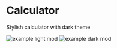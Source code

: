 # Calculator
Stylish calculator with dark theme

<img src="Examples/Screenshot_1.png" alt="example light mod">
<img src="Examples/Screenshot_2.png" alt="example dark mod">
